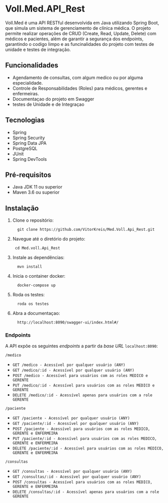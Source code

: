 ﻿# Voll.Med.API_Rest 
Voll.Med é uma API RESTful desenvolvida em Java utilizando Spring Boot, que simula um sistema de gerenciamento de clínica médica. O
projeto permite realizar operações de CRUD (Create, Read, Update, Delete) com médicos e pacientes, além de garantir a segurança dos endpoints, garantindo o codigo limpo e as funcinalidades do projeto com testes de unidade e testes de integração.

## Funcionalidades
- Agendamento de consultas, com algum medico ou por alguma especialidade.
- Controle de Responsabilidades (Roles) para médicos, gerentes e enfermeiras.
- Documentaçao do projeto em Swagger
- testes de Unidade e de Integraçao


## Tecnologias
- Spring
- Spring Security
- Spring Data JPA
- PostgreSQL
- JUnit
- Spring DevTools

## Pré-requisitos
- Java JDK 11 ou superior
- Maven 3.6 ou superior

## Instalação
1. Clone o repositório:
     ```
       git clone https://github.com/VitorKreis/Med.Voll.Api_Rest.git
     ```
2. Navegue até o diretório do projeto:
      ```
       cd Med.voll.Api_Rest
     ```
3. Instale as dependências:
     ```
       mvn install
     ```
4. Inicia o container docker:
     ```
       docker-compose up
     ```
5. Roda os testes:
     ```
       roda os testes
     ```
6. Abra a documentaçao:
     ```
       http://localhost:8090/swagger-ui/index.html#/
     ```

### Endpoints

A API expõe os seguintes *endpoints* a partir da *base URL* `localhost:8090`:

`/medico`
* `GET /medico - Acessível por qualquer usuário (ANY)`
* `GET /medico/:id - Acessível por qualquer usuário (ANY)`
* `POST /medico - Acessível para usuários com as roles MEDICO e GERENTE`
* `PUT /medico/:id - Acessível para usuários com as roles MEDICO e GERENTE`
* `DELETE /medico/:id - Acessível apenas para usuários com a role GERENTE`

`/paciente`
* `GET /paciente - Acessível por qualquer usuário (ANY)`
* `GET /paciente/:id - Acessível por qualquer usuário (ANY)`
* `POST /paciente - Acessível para usuários com as roles MEDICO, GERENTE e ENFERMEIRA`
* `PUT /paciente/:id - Acessível para usuários com as roles MEDICO, GERENTE e ENFERMEIRA`
* `DELETE /paciente/:id - Acessível para usuários com as roles MEDICO, GERENTE e ENFERMEIRA`

`/consultas`
* `GET /consultas - Acessível por qualquer usuário (ANY)`
* `GET /consultas/:id - Acessível por qualquer usuário (ANY)`
* `POST /consultas - Acessível para usuários com as roles MEDICO, GERENTE e ENFERMEIRA`
* `DELETE /consultas/:id - Acessível apenas para usuários com a role GERENTE`
